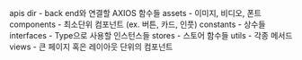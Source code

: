 apis dir - back end와 연결할 AXIOS 함수들
assets - 이미지, 비디오, 폰트
components - 최소단위 컴포넌트 (ex. 버튼, 카드, 인풋)
constants - 상수들
interfaces - Type으로 사용할 인스턴스들
stores - 스토어 함수들
utils - 각종 메서드
views - 큰 페이지 혹은 레이아웃 단위의 컴포넌트

